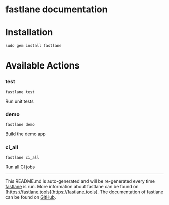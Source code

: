 fastlane documentation
================
# Installation
```
sudo gem install fastlane
```
# Available Actions
### test
```
fastlane test
```
Run unit tests
### demo
```
fastlane demo
```
Build the demo app
### ci_all
```
fastlane ci_all
```
Run all CI jobs

----

This README.md is auto-generated and will be re-generated every time [fastlane](https://fastlane.tools) is run.
More information about fastlane can be found on [https://fastlane.tools](https://fastlane.tools).
The documentation of fastlane can be found on [GitHub](https://github.com/fastlane/fastlane/tree/master/fastlane).
